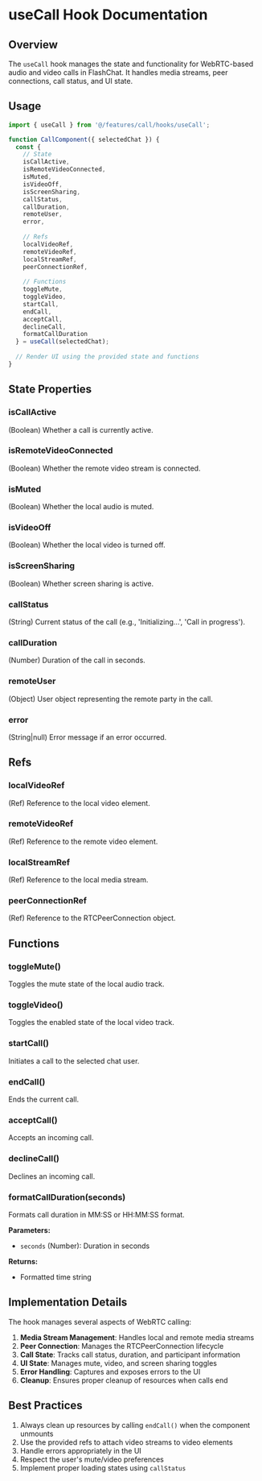 # useCall Hook Documentation

## Overview
The `useCall` hook manages the state and functionality for WebRTC-based audio and video calls in FlashChat. It handles media streams, peer connections, call status, and UI state.

## Usage

```javascript
import { useCall } from '@/features/call/hooks/useCall';

function CallComponent({ selectedChat }) {
  const {
    // State
    isCallActive,
    isRemoteVideoConnected,
    isMuted,
    isVideoOff,
    isScreenSharing,
    callStatus,
    callDuration,
    remoteUser,
    error,
    
    // Refs
    localVideoRef,
    remoteVideoRef,
    localStreamRef,
    peerConnectionRef,
    
    // Functions
    toggleMute,
    toggleVideo,
    startCall,
    endCall,
    acceptCall,
    declineCall,
    formatCallDuration
  } = useCall(selectedChat);
  
  // Render UI using the provided state and functions
}
```

## State Properties

### isCallActive
(Boolean) Whether a call is currently active.

### isRemoteVideoConnected
(Boolean) Whether the remote video stream is connected.

### isMuted
(Boolean) Whether the local audio is muted.

### isVideoOff
(Boolean) Whether the local video is turned off.

### isScreenSharing
(Boolean) Whether screen sharing is active.

### callStatus
(String) Current status of the call (e.g., 'Initializing...', 'Call in progress').

### callDuration
(Number) Duration of the call in seconds.

### remoteUser
(Object) User object representing the remote party in the call.

### error
(String|null) Error message if an error occurred.

## Refs

### localVideoRef
(Ref) Reference to the local video element.

### remoteVideoRef
(Ref) Reference to the remote video element.

### localStreamRef
(Ref) Reference to the local media stream.

### peerConnectionRef
(Ref) Reference to the RTCPeerConnection object.

## Functions

### toggleMute()
Toggles the mute state of the local audio track.

### toggleVideo()
Toggles the enabled state of the local video track.

### startCall()
Initiates a call to the selected chat user.

### endCall()
Ends the current call.

### acceptCall()
Accepts an incoming call.

### declineCall()
Declines an incoming call.

### formatCallDuration(seconds)
Formats call duration in MM:SS or HH:MM:SS format.

**Parameters:**
- `seconds` (Number): Duration in seconds

**Returns:**
- Formatted time string

## Implementation Details

The hook manages several aspects of WebRTC calling:

1. **Media Stream Management**: Handles local and remote media streams
2. **Peer Connection**: Manages the RTCPeerConnection lifecycle
3. **Call State**: Tracks call status, duration, and participant information
4. **UI State**: Manages mute, video, and screen sharing toggles
5. **Error Handling**: Captures and exposes errors to the UI
6. **Cleanup**: Ensures proper cleanup of resources when calls end

## Best Practices

1. Always clean up resources by calling `endCall()` when the component unmounts
2. Use the provided refs to attach video streams to video elements
3. Handle errors appropriately in the UI
4. Respect the user's mute/video preferences
5. Implement proper loading states using `callStatus`